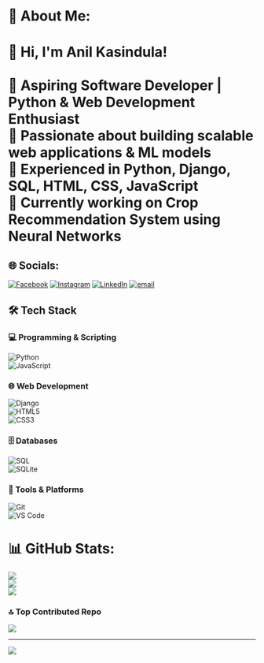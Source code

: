 # 💫 About Me:
# 👋 Hi, I'm Anil Kasindula!  <br><br>🚀 **Aspiring Software Developer | Python & Web Development Enthusiast**  <br>🔹 Passionate about building scalable web applications & ML models  <br>🔹 Experienced in **Python, Django, SQL, HTML, CSS, JavaScript**  <br>🔹 Currently working on **Crop Recommendation System using Neural Networks** 


## 🌐 Socials:
[![Facebook](https://img.shields.io/badge/Facebook-%231877F2.svg?logo=Facebook&logoColor=white)](https://facebook.com/https://www.facebook.com/anilkasindula.anilkasindula) [![Instagram](https://img.shields.io/badge/Instagram-%23E4405F.svg?logo=Instagram&logoColor=white)](https://instagram.com/https://www.instagram.com/anilkasindula20/) [![LinkedIn](https://img.shields.io/badge/LinkedIn-%230077B5.svg?logo=linkedin&logoColor=white)](https://linkedin.com/in/https://www.linkedin.com/in/anil-kasindula-017b83262/) [![email](https://img.shields.io/badge/Email-D14836?logo=gmail&logoColor=white)](mailto:anilkasindula125@gmail.com) 

## 🛠 Tech Stack  
### 💻 Programming & Scripting  
![Python](https://img.shields.io/badge/Python-3776AB?style=for-the-badge&logo=python&logoColor=white)  
![JavaScript](https://img.shields.io/badge/JavaScript-F7DF1E?style=for-the-badge&logo=javascript&logoColor=black)  

### 🌐 Web Development  
![Django](https://img.shields.io/badge/Django-092E20?style=for-the-badge&logo=django&logoColor=white)  
![HTML5](https://img.shields.io/badge/HTML5-E34F26?style=for-the-badge&logo=html5&logoColor=white)  
![CSS3](https://img.shields.io/badge/CSS3-1572B6?style=for-the-badge&logo=css3&logoColor=white)  

### 🗄️ Databases  
![SQL](https://img.shields.io/badge/SQL-CC2927?style=for-the-badge&logo=microsoftsqlserver&logoColor=white)  
![SQLite](https://img.shields.io/badge/SQLite-003B57?style=for-the-badge&logo=sqlite&logoColor=white)  

### 🔧 Tools & Platforms  
![Git](https://img.shields.io/badge/Git-F05032?style=for-the-badge&logo=git&logoColor=white)  
![VS Code](https://img.shields.io/badge/VS%20Code-007ACC?style=for-the-badge&logo=visual-studio-code&logoColor=white)  

# 📊 GitHub Stats:
![](https://github-readme-stats.vercel.app/api?username=AnilKasindula&theme=highcontrast&hide_border=false&include_all_commits=false&count_private=false)<br/>
![](https://nirzak-streak-stats.vercel.app/?user=AnilKasindula&theme=highcontrast&hide_border=false)<br/>
![](https://github-readme-stats.vercel.app/api/top-langs/?username=AnilKasindula&theme=highcontrast&hide_border=false&include_all_commits=false&count_private=false&layout=compact)

### 🔝 Top Contributed Repo
![](https://github-contributor-stats.vercel.app/api?username=AnilKasindula&limit=5&theme=dark&combine_all_yearly_contributions=true)

---
[![](https://visitcount.itsvg.in/api?id=AnilKasindula&icon=0&color=0)](https://visitcount.itsvg.in)

<!-- Proudly created with GPRM ( https://gprm.itsvg.in ) -->
